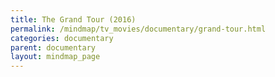 ```yaml
---
title: The Grand Tour (2016)
permalink: /mindmap/tv_movies/documentary/grand-tour.html
categories: documentary
parent: documentary
layout: mindmap_page
---
```

